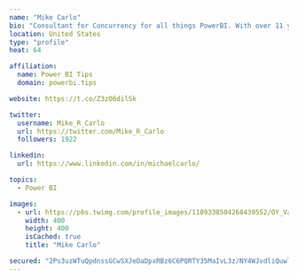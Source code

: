 ```yaml
---
name: "Mike Carlo"
bio: "Consultant for Concurrency for all things PowerBI. With over 11 years of data experience I'm making waves by deploying PowerBI into local Milwaukee Companies."
location: United States
type: "profile"
heat: 64

affiliation:
  name: Power BI Tips
  domain: powerbi.tips

website: https://t.co/Z3zO6dilSk

twitter:
  username: Mike_R_Carlo
  url: https://twitter.com/Mike_R_Carlo
  followers: 1922

linkedin:
  url: https://www.linkedin.com/in/michaelcarlo/

topics:
  - Power BI

images:
  - url: https://pbs.twimg.com/profile_images/1109338504268439552/OY_Va867_400x400.jpg
    width: 400
    height: 400
    isCached: true
    title: "Mike Carlo"

secured: "2Ps3uzWTuQpdnssGCwSXJeOaDpxRBz6C6PQRTY35MaIvL3z/NY4WJvdliQuwlnXC65S9ymdnE0+YzaDU67Vk1e5iBvJ1hbpKkRbJX1rkZ2mGOMrAPzDp/0b5FbmNgubFFRJUIZhKC7NxdjDpeINcWPzVY4QM+HEi1g55VZFrltNHSYGj/HBeXTW/YPTQN0y8UwZAH8813StcF2jcBNhtUALyAhmBOXgH2OI7TcJ5GLaPzvitmk4j0jh3d/a4ZfNTwT3FUbx/W58/vVwjiqhWiBPnbk4bgxpsIt9RnwDEpGED3utwRONTGIHCKSkOG76pHInM1bCMsSa7Zgqt++fre7YEWJfroRHOtxCDGM5qFafiQiHoOT6374VyMf7pNPCUPSvSYZ04oN8jUiDmWin3rWlWSq6NEmZlkTbuywI6b+Y=;sP47c2kqfO+h+/vODTX5og=="
---
```


